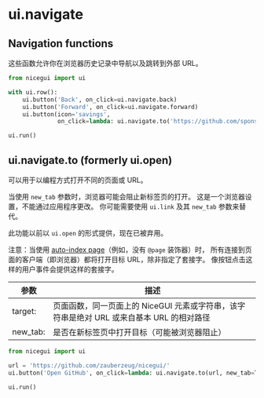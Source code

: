 # ui.navigate

## Navigation functions

这些函数允许你在浏览器历史记录中导航以及跳转到外部 URL。

```python
from nicegui import ui

with ui.row():
    ui.button('Back', on_click=ui.navigate.back)
    ui.button('Forward', on_click=ui.navigate.forward)
    ui.button(icon='savings',
              on_click=lambda: ui.navigate.to('https://github.com/sponsors/zauberzeug'))

ui.run()
```

## ui.navigate.to (formerly ui.open)

可以用于以编程方式打开不同的页面或 URL。

当使用 `new_tab` 参数时，浏览器可能会阻止新标签页的打开。
这是一个浏览器设置，不能通过应用程序更改。
你可能需要使用 `ui.link` 及其 `new_tab` 参数来替代。

此功能以前以 `ui.open` 的形式提供，现在已被弃用。

注意：当使用 [auto-index page](documentation/section_pages_routing#auto-index_page)（例如，没有 `@page` 装饰器）时，
所有连接到页面的客户端（即浏览器）都将打开目标 URL，除非指定了套接字。
像按钮点击这样的用户事件会提供这样的套接字。

| 参数 | 描述 |
| --- | --- |
| target: | 页面函数，同一页面上的 NiceGUI 元素或字符串，该字符串是绝对 URL 或来自基本 URL 的相对路径 |
| new_tab: | 是否在新标签页中打开目标（可能被浏览器阻止） |

```python
from nicegui import ui

url = 'https://github.com/zauberzeug/nicegui/'
ui.button('Open GitHub', on_click=lambda: ui.navigate.to(url, new_tab=True))

ui.run()
```
